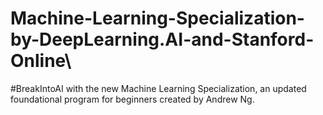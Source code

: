 # Machine-Learning-Specialization-by-DeepLearning.AI-and-Stanford-Online\
#BreakIntoAI with the new Machine Learning Specialization, an updated foundational program for beginners created by Andrew Ng.
